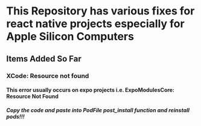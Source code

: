 # This Repository has various fixes for react native projects especially for Apple Silicon Computers 

## Items Added So Far
### XCode: Resource not found
#### This error usually occurs on expo projects i.e. ExpoModulesCore: Resource Not Found
##### Copy the code and paste into PodFile post_install function and reinstall pods!!! 



